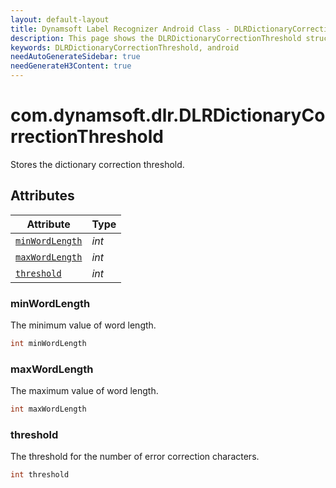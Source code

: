 ```yaml
---
layout: default-layout
title: Dynamsoft Label Recognizer Android Class - DLRDictionaryCorrectionThreshold
description: This page shows the DLRDictionaryCorrectionThreshold struct of Dynamsoft Label Recognizer for Android Language.
keywords: DLRDictionaryCorrectionThreshold, android
needAutoGenerateSidebar: true
needGenerateH3Content: true
---
```



# com.dynamsoft.dlr.DLRDictionaryCorrectionThreshold
Stores the dictionary correction threshold.

## Attributes
  
| Attribute | Type |
|---------- | ---- |
| [`minWordLength`](#minwordlength) | *int* |
| [`maxWordLength`](#maxwordlength) | *int* |
| [`threshold`](#threshold) | *int* |


### minWordLength
The minimum value of word length.
```java
int minWordLength
```

### maxWordLength
The maximum value of word length.
```java
int maxWordLength
```

### threshold
The threshold for the number of error correction characters.
```java
int threshold
```
